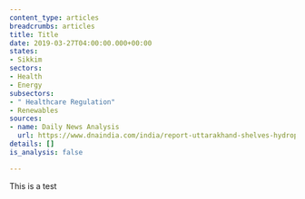 ```yaml
---
content_type: articles
breadcrumbs: articles
title: Title
date: 2019-03-27T04:00:00.000+00:00
states:
- Sikkim
sectors:
- Health
- Energy
subsectors:
- " Healthcare Regulation"
- Renewables
sources:
- name: Daily News Analysis
  url: https://www.dnaindia.com/india/report-uttarakhand-shelves-hydropower-plans-on-eco-sensitive-bhagirathi-2731851
details: []
is_analysis: false

---
```

This is a test